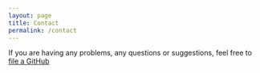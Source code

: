 ```yaml
---
layout: page
title: Contact
permalink: /contact
---
```


If you are having any problems, any questions or suggestions, feel free to [file a GitHub](https://github.com/guoyingwei6)
